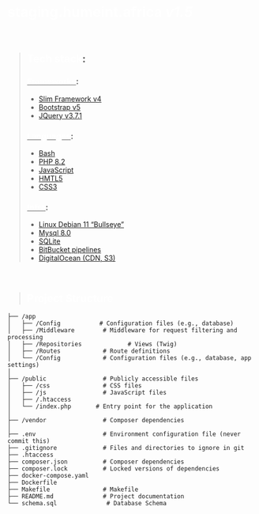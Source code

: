 
#  <font color="white">staging.humeint.africa  *v1.5*</font> 
<br>

> ## <font color="white">Tech stack</font>: 
>
> ### <ins><font color="white">Frameworks</font></ins>:
> - [Slim Framework v4](https://www.slimframework.com/docs/v4/)
> - [Bootstrap v5 ](https://getbootstrap.com/docs/5.0/getting-started/introduction/)
> - [JQuery v3.7.1](https://api.jquery.com/)
>
> ### <ins> <font color="white">Languages</font></ins>: 
> - [Bash](#)
> - [PHP 8.2](#)
> - [JavaScript](#)
> - [HMTL5](#)
> - [CSS3](#)
>
> ### <ins> <font color="white">Infra</font></ins>: 
> - [Linux Debian 11 “Bullseye”](https://www.debian.org/releases/bullseye/)
> - [Mysql 8.0](https://dev.mysql.com/doc/refman/8.0/en/)
> - [SQLite](https://www.sqlite.org/docs.html)
> - [BitBucket pipelines](https://bitbucket.org/)
> - [DigitalOcean (CDN, S3)](https://docs.digitalocean.com/)
>

<br>

> ## <font color="white">Project Structure</font>
```
├── /app
│   ├── /Config           # Configuration files (e.g., database)
│   ├── /Middleware        # Middleware for request filtering and processing
│   ├── /Repositories             # Views (Twig)
│   ├── /Routes            # Route definitions
│   └── /Config            # Configuration files (e.g., database, app settings)
│
├── /public                # Publicly accessible files
│   ├── /css               # CSS files
│   ├── /js                # JavaScript files
│   ├── /.htaccess
│   └── /index.php       # Entry point for the application
│
├── /vendor                # Composer dependencies
│
├── .env                   # Environment configuration file (never commit this)
├── .gitignore             # Files and directories to ignore in git
├── .htaccess
├── composer.json          # Composer dependencies
├── composer.lock          # Locked versions of dependencies
├── docker-compose.yaml
├── Dockerfile
├── Makefile               # Makefile
├── README.md              # Project documentation
└── schema.sql              # Database Schema
```